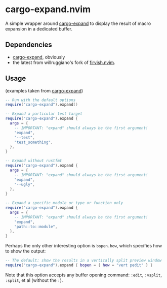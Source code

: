 # cargo-expand.nvim

A simple wrapper around [cargo-expand][cargo-expand] to display the result of macro expansion in a dedicated buffer.

## Dependencies

- [cargo-expand][cargo-expand], obviously
- the latest from willruggiano's fork of [firvish.nvim][firvish].

## Usage

(examples taken from [cargo-expand][cargo-expand])

```lua
-- Run with the default options
require("cargo-expand").expand()

-- Expand a particular test target
require("cargo-expand").expand {
  args = {
    -- IMPORTANT: "expand" should always be the first argument!
    "expand",
    "--test",
    "test_something",
  },
}

-- Expand without rustfmt
require("cargo-expand").expand {
  args = {
    -- IMPORTANT: "expand" should always be the first argument!
    "expand",
    "--ugly",
  },
}

-- Expand a specific module or type or function only
require("cargo-expand").expand {
  args = {
    -- IMPORTANT: "expand" should always be the first argument!
    "expand",
    "path::to::module",
  },
}
```

Perhaps the only other interesting option is `bopen.how`, which specifies how to show the output:

```lua
-- The default: show the results in a vertically split preview window
require("cargo-expand").expand { bopen = { how = "vert pedit" } }
```

Note that this option accepts any buffer opening command: `:edit`, `:vsplit`, `:split`, et al (without the `:`).

[cargo-expand]: https://github.com/dtolnay/cargo-expand
[firvish]: https://github.com/willruggiano/firvish.nvim
